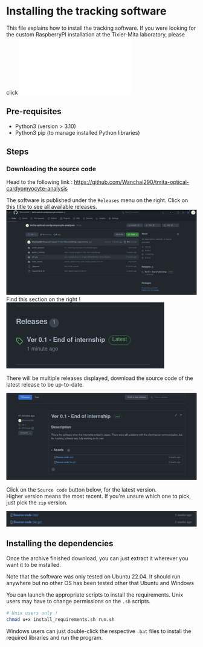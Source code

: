 # Installing the tracking software

This file explains how to install the tracking software. If you were looking
for the custom RaspberryPI installation at the Tixier-Mita laboratory,
please click ![here](./custom_integrations/tixier_mita_lab/README.md)

## Pre-requisites

- Python3 (version > 3.10)
- Python3 pip (to manage installed Python libraries)

## Steps
### Downloading the source code

Head to the following link : https://github.com/Wanchai290/tmita-optical-cardyomyocyte-analysis

The software is published under the `Releases` menu on the right. Click
on this title to see all available releases.
![GitHub project page](docs_images/images/github_project_page.png)
Find this section on the right !
![GitHub project page, Releases section](docs_images/images/github_project_page_releases_focus.png)  


There will be multiple releases displayed, download the source code of the latest release
to be up-to-date.

![GitHub project releases page](docs_images/images/github_releases_page.png)

Click on the `Source code` button below, for the latest version.  
Higher version means the most recent. If you're unsure which one to pick,
just pick the `zip` version.

![GitHub project releases page, Source code download button](docs_images/images/github_releases_source_code_button_focus.png)

## Installing the dependencies

Once the archive finished download, you can just extract it wherever you want it to be installed.

Note that the software was only tested on Ubuntu 22.04. It should run anywhere but no other
OS has been tested other that Ubuntu and Windows

You can launch the appropriate scripts to install the requirements.
Unix users may have to change permissions on the `.sh` scripts.

```sh
# Unix users only !
chmod u+x install_requirements.sh run.sh
```

Windows users can just double-click the respective `.bat` files to install the required libraries and run the program.